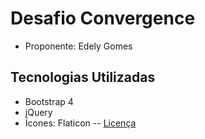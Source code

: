 # Desafio Convergence
- Proponente: Edely Gomes

## Tecnologias Utilizadas
- Bootstrap 4
- jQuery
- Ícones: Flaticon
-- [Licença](assets/license.pdf)  
